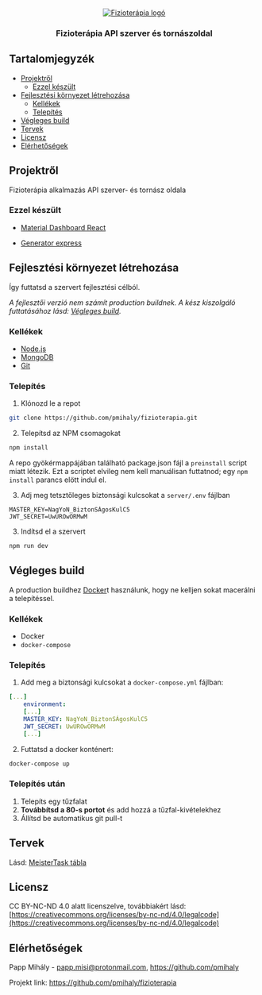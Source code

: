 <!-- PROJECT LOGO -->
<br />
<p align="center">
  <a href="https://github.com/pmihaly/fizioterapia">
    <img src="https://user-images.githubusercontent.com/47941079/62365908-a5b48780-b525-11e9-989b-5268fc02131d.png" alt="Fizioterápia logó">
  </a>

  <h3 align="center">Fizioterápia API szerver és tornászoldal</h3>
</p>

<!-- Tartalomjegyzék -->

## Tartalomjegyzék

- [Projektről](#projektről)
  - [Ezzel készült](#ezzel-készült)
- [Fejlesztési környezet létrehozása](#fejlesztési-környezet-létrehozása)
  - [Kellékek](#kellékek)
  - [Telepítés](#telepítés)
- [Végleges build](#végleges-build)
- [Tervek](#tervek)
- [Licensz](#licensz)
- [Elérhetőségek](#elérhetőségek)

<!-- Projektről -->

## Projektről

Fizioterápia alkalmazás API szerver- és tornász oldala

### Ezzel készült

- [Material Dashboard React](https://www.creative-tim.com/product/material-dashboard-react)
- [Generator express](https://github.com/petecoop/generator-express)

  <!-- Fejlesztési környezet létrehozása -->

## Fejlesztési környezet létrehozása

Így futtatsd a szervert fejlesztési célból.

_A fejlesztői verzió nem számít production buildnek. A kész kiszolgáló futtatásához lásd: [Végleges build](#végleges-build)._

### Kellékek

- [Node.js](https://nodejs.org/en/)
- [MongoDB](https://www.mongodb.com/)
- [Git](https://git-scm.com/)

### Telepítés

1. Klónozd le a repot

```sh
git clone https://github.com/pmihaly/fizioterapia.git
```

2. Telepítsd az NPM csomagokat

```sh
npm install
```

A repo gyökérmappájában található package.json fájl a `preinstall` script miatt létezik.
Ezt a scriptet elvileg nem kell manuálisan futtatnod; egy `npm install` parancs elött indul el.

3. Adj meg tetsztőleges biztonsági kulcsokat a `server/.env` fájlban

```
MASTER_KEY=NagYoN_BiztonSÁgosKulC5
JWT_SECRET=UwUROwORMwM
```

3. Indítsd el a szervert

```sh
npm run dev
```

<!-- Végleges build -->

## Végleges build

A production buildhez [Docker](https://www.docker.com)t használunk, hogy ne kelljen sokat macerálni a telepítéssel.

### Kellékek

- Docker
- `docker-compose`

### Telepítés

1. Add meg a biztonsági kulcsokat a `docker-compose.yml` fájlban:

```yaml
[...]
    environment:
    [...]
    MASTER_KEY: NagYoN_BiztonSÁgosKulC5
    JWT_SECRET: UwUROwORMwM
    [...]
```

2. Futtatsd a docker konténert:

```sh
docker-compose up
```

### Telepítés után

1. Telepíts egy tűzfalat
1. **Továbbítsd a 80-s portot** és add hozzá a tűzfal-kivételekhez
1. Állítsd be automatikus git pull-t

<!-- Tervek -->

## Tervek

Lásd: [MeisterTask tábla](https://www.meistertask.com/app/project/gupWLqbM/fizioterapia-app)

<!-- Licensz -->

## Licensz

CC BY-NC-ND 4.0 alatt licenszelve, továbbiakért lásd: [https://creativecommons.org/licenses/by-nc-nd/4.0/legalcode](https://creativecommons.org/licenses/by-nc-nd/4.0/legalcode)

<!-- Elérhetőségek -->

## Elérhetőségek

Papp Mihály - papp.misi@protonmail.com, https://github.com/pmihaly

Projekt link: https://github.com/pmihaly/fizioterapia
